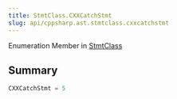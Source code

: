 ```yaml
---
title: StmtClass.CXXCatchStmt
slug: api/cppsharp.ast.stmtclass.cxxcatchstmt
---
```

Enumeration Member in [StmtClass](/api/cppsharp/ast/stmtclass)

## Summary



```csharp
CXXCatchStmt = 5
```

